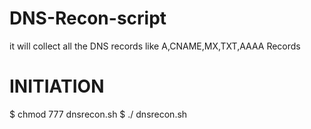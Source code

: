 # DNS-Recon-script
it will collect all  the DNS records
like  A,CNAME,MX,TXT,AAAA Records

# INITIATION
$ chmod 777 dnsrecon.sh 
$ ./ dnsrecon.sh 
